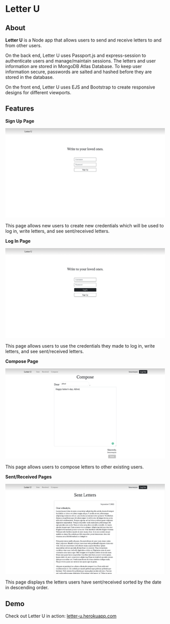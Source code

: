 # Letter U

## About

**Letter U** is a Node app that allows users to send and receive letters to and from other users.

On the back end, Letter U uses Passport.js and express-session to authenticate users and manage/maintain sessions. The letters and user information are stored in MongoDB Atlas Database. To keep user information secure, passwords are salted and hashed before they are stored in the database.

On the front end, Letter U uses EJS and Bootstrap to create responsive designs for different viewports.

## Features

**Sign Up Page**

<img src="public/signup.png" alt="Sign Up Page" width="500">

This page allows new users to create new credentials which will be used to log in, write letters, and see sent/received letters.

**Log In Page**

<img src="public/login.png" alt="Log In Page" width="500">

This page allows users to use the credentials they made to log in, write letters, and see sent/received letters.

**Compose Page**

<img src="public/compose.png" alt="Log In Page" width="500">

This page allows users to compose letters to other existing users.

**Sent/Received Pages**

<img src="public/1.png" alt="Preview 1" width="500">

This page displays the letters users have sent/received sorted by the date in descending order.

## Demo

Check out Letter U in action: [letter-u.herokuapp.com](https://letter-u.herokuapp.com/)
